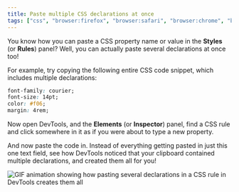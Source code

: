```yaml
---
title: Paste multiple CSS declarations at once
tags: ["css", "browser:firefox", "browser:safari", "browser:chrome", "browser:edge"]
---
```

You know how you can paste a CSS property name or value in the **Styles** (or **Rules**) panel? Well, you can actually paste several declarations at once too!

For example, try copying the following entire CSS code snippet, which includes multiple declarations:

```css
font-family: courier;
font-size: 14pt;
color: #f06;
margin: 4rem;
```

Now open DevTools, and the **Elements** (or **Inspector**) panel, find a CSS rule and click somewhere in it as if you were about to type a new property.

And now paste the code in. Instead of everything getting pasted in just this one text field, see how DevTools noticed that your clipboard contained multiple declarations, and created them all for you!

![GIF animation showing how pasting several declarations in a CSS rule in DevTools creates them all](/assets/img/paste-several-css-declarations.gif)
